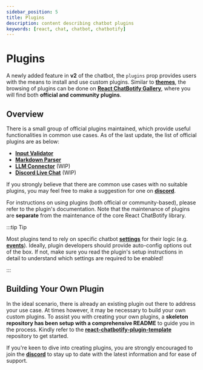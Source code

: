 ```yaml
---
sidebar_position: 5
title: Plugins
description: content describing chatbot plugins
keywords: [react, chat, chatbot, chatbotify]
---
```


# Plugins

A newly added feature in **v2** of the chatbot, the `plugins` prop provides users with the means to install and use custom plugins. Similar to [**themes**](/docs/concepts/themes), the browsing of plugins can be done on [**React ChatBotify Gallery**](https://gallery.react-chatbotify.com), where you will find both **official and community plugins**.

## Overview

There is a small group of official plugins maintained, which provide useful functionalities in common use cases. As of the last update, the list of official plugins are as below:

- [**Input Validator**](https://github.com/react-chatbotify-plugins/input-validator)
- [**Markdown Parser**](https://github.com/react-chatbotify-plugins/markdown-parser)
- [**LLM Connector**](https://github.com/react-chatbotify-plugins/llm-connector) (WIP)
- [**Discord Live Chat**](https://github.com/react-chatbotify-plugins/discord-live-chat) (WIP)

If you strongly believe that there are common use cases with no suitable plugins, you may feel free to make a suggestion for one on [**discord**](https://discord.gg/J6pA4v3AMW).

For instructions on using plugins (both official or community-based), please refer to the plugin's documentation. Note that the maintenance of plugins are **separate** from the maintenance of the core React ChatBotify library.

:::tip Tip

Most plugins tend to rely on specific chatbot [**settings**](/docs/api/settings) for their logic (e.g. [**events**](/docs/api/events)). Ideally, plugin developers should provide auto-config options out of the box. If not, make sure you read the plugin's setup instructions in detail to understand which settings are required to be enabled!

:::

## Building Your Own Plugin

In the ideal scenario, there is already an existing plugin out there to address your use case. At times however, it may be necessary to build your own custom plugins. To assist you with creating your own plugins, a **skeleton repository has been setup with a comprehensive README** to guide you in the process. Kindly refer to the [**react-chatbotify-plugin-template**](https://github.com/React-ChatBotify-Plugins/react-chatbotify-plugin-template) repository to get started.

If you're keen to dive into creating plugins, you are strongly encouraged to join the [**discord**](https://discord.gg/6R4DK4G5Zh) to stay up to date with the latest information and for ease of support.